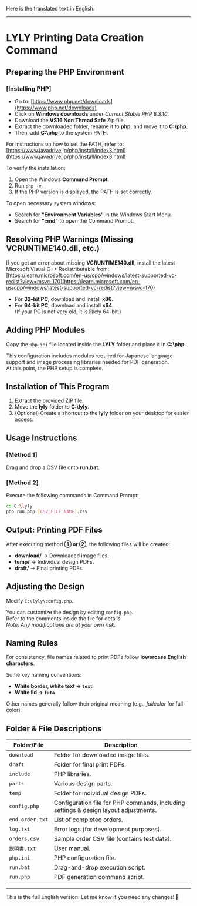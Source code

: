 Here is the translated text in English:  

---

# LYLY Printing Data Creation Command  

## Preparing the PHP Environment  

### [Installing PHP]  
- Go to: [https://www.php.net/downloads](https://www.php.net/downloads)  
- Click on **Windows downloads** under *Current Stable PHP 8.3.10*.  
- Download the **VS16 Non Thread Safe** Zip file.  
- Extract the downloaded folder, rename it to **php**, and move it to **C:\php**.  
- Then, add **C:\php** to the system PATH.  

For instructions on how to set the PATH, refer to:  
[https://www.javadrive.jp/php/install/index3.html](https://www.javadrive.jp/php/install/index3.html)  

To verify the installation:  
1. Open the Windows **Command Prompt**.  
2. Run `php -v`.  
3. If the PHP version is displayed, the PATH is set correctly.  

To open necessary system windows:  
- Search for **"Environment Variables"** in the Windows Start Menu.  
- Search for **"cmd"** to open the Command Prompt.  

## Resolving PHP Warnings (Missing VCRUNTIME140.dll, etc.)  
If you get an error about missing **VCRUNTIME140.dll**, install the latest Microsoft Visual C++ Redistributable from:  
[https://learn.microsoft.com/en-us/cpp/windows/latest-supported-vc-redist?view=msvc-170](https://learn.microsoft.com/en-us/cpp/windows/latest-supported-vc-redist?view=msvc-170)  

- For **32-bit PC**, download and install **x86**.  
- For **64-bit PC**, download and install **x64**.  
  (If your PC is not very old, it is likely 64-bit.)  

## Adding PHP Modules  

Copy the `php.ini` file located inside the **LYLY** folder and place it in **C:\php**.  

This configuration includes modules required for Japanese language support and image processing libraries needed for PDF generation.  
At this point, the PHP setup is complete.  

## Installation of This Program  

1. Extract the provided ZIP file.  
2. Move the **lyly** folder to **C:\lyly**.  
3. (Optional) Create a shortcut to the **lyly** folder on your desktop for easier access.  

## Usage Instructions  

### [Method 1]  
Drag and drop a CSV file onto **run.bat**.  

### [Method 2]  
Execute the following commands in Command Prompt:  

```sh
cd C:\lyly
php run.php [CSV_FILE_NAME].csv
```

## Output: Printing PDF Files  

After executing method **① or ②**, the following files will be created:  
- **download/** → Downloaded image files.  
- **temp/** → Individual design PDFs.  
- **draft/** → Final printing PDFs.  

## Adjusting the Design  

Modify `C:\lyly\config.php`.  

You can customize the design by editing `config.php`.  
Refer to the comments inside the file for details.  
*Note: Any modifications are at your own risk.*  

## Naming Rules  

For consistency, file names related to print PDFs follow **lowercase English characters**.  

Some key naming conventions:  
- **White border, white text → `text`**  
- **White lid → `futa`**  

Other names generally follow their original meaning (e.g., *fullcolor* for full-color).  

## Folder & File Descriptions  

| Folder/File | Description |
|-------------|-------------|
| `download`  | Folder for downloaded image files. |
| `draft`     | Folder for final print PDFs. |
| `include`   | PHP libraries. |
| `parts`     | Various design parts. |
| `temp`      | Folder for individual design PDFs. |
| `config.php` | Configuration file for PHP commands, including settings & design layout adjustments. |
| `end_order.txt` | List of completed orders. |
| `log.txt` | Error logs (for development purposes). |
| `orders.csv` | Sample order CSV file (contains test data). |
| `説明書.txt` | User manual. |
| `php.ini` | PHP configuration file. |
| `run.bat` | Drag-and-drop execution script. |
| `run.php` | PDF generation command script. |

---

This is the full English version. Let me know if you need any changes! 🚀
